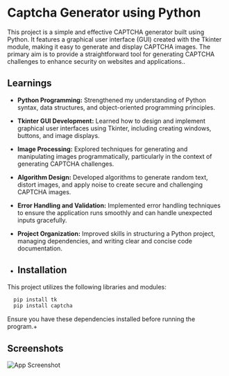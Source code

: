 # Captcha Generator using Python

This project is a simple and effective CAPTCHA generator built using Python. It features a graphical user interface (GUI) created with the Tkinter module, making it easy to generate and display CAPTCHA images. The primary aim is to provide a straightforward tool for generating CAPTCHA challenges to enhance security on websites and applications..
## Learnings

- **Python Programming:** Strengthened my understanding of Python syntax, data structures, and object-oriented programming principles.

- **Tkinter GUI Development:** Learned how to design and implement graphical user interfaces using Tkinter, including creating windows, buttons, and image displays.

- **Image Processing:** Explored techniques for generating and manipulating images programmatically, particularly in the context of generating CAPTCHA challenges.

- **Algorithm Design:** Developed algorithms to generate random text, distort images, and apply noise to create secure and challenging CAPTCHA images.

- **Error Handling and Validation:** Implemented error handling techniques to ensure the application runs smoothly and can handle unexpected inputs gracefully.

- **Project Organization:** Improved skills in structuring a Python project, managing dependencies, and writing clear and concise code documentation.

- ## Installation

This project utilizes the following libraries and modules:

```bash
  pip install tk
  pip install captcha
```
Ensure you have these dependencies installed before running the program.+

## Screenshots

![App Screenshot](https://ibb.co/nqXLmxQ)
